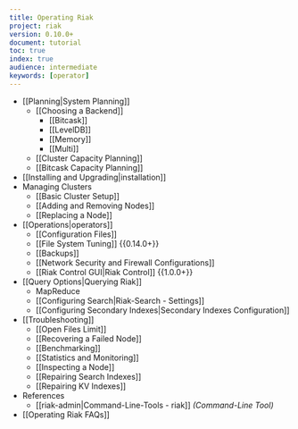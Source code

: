 ```yaml
---
title: Operating Riak
project: riak
version: 0.10.0+
document: tutorial
toc: true
index: true
audience: intermediate
keywords: [operator]
---
```


* [[Planning|System Planning]]
  * [[Choosing a Backend]]
     * [[Bitcask]]
     * [[LevelDB]]
     * [[Memory]]
     * [[Multi]]
  * [[Cluster Capacity Planning]]
  * [[Bitcask Capacity Planning]]
* [[Installing and Upgrading|installation]]
* Managing Clusters
  * [[Basic Cluster Setup]]
  * [[Adding and Removing Nodes]]
  * [[Replacing a Node]]
* [[Operations|operators]]
  * [[Configuration Files]]
  * [[File System Tuning]] {{0.14.0+}}
  * [[Backups]]
  * [[Network Security and Firewall Configurations]]
  * [[Riak Control GUI|Riak Control]] {{1.0.0+}}
* [[Query Options|Querying Riak]]
  * MapReduce
  * [[Configuring Search|Riak-Search - Settings]]
  * [[Configuring Secondary Indexes|Secondary Indexes Configuration]]
* [[Troubleshooting]]
  * [[Open Files Limit]]
  * [[Recovering a Failed Node]]
  * [[Benchmarking]]
  * [[Statistics and Monitoring]]
  * [[Inspecting a Node]]
  * [[Repairing Search Indexes]]
  * [[Repairing KV Indexes]]
* References
  * [[riak-admin|Command-Line-Tools - riak]] *(Command-Line Tool)*
* [[Operating Riak FAQs]]
